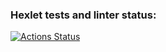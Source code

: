### Hexlet tests and linter status:
[![Actions Status](https://github.com/kate-savinkova/frontend-project-46/workflows/hexlet-check/badge.svg)](https://github.com/kate-savinkova/frontend-project-46/actions)
